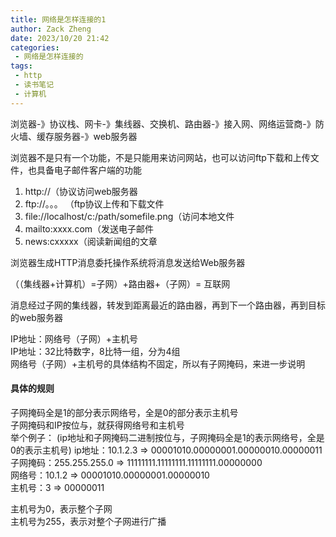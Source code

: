 ```yaml
---
title: 网络是怎样连接的1
author: Zack Zheng
date: 2023/10/20 21:42
categories:
 - 网络是怎样连接的
tags:
 - http
 - 读书笔记
 - 计算机
---
```



浏览器-》协议栈、网卡-》集线器、交换机、路由器-》接入网、网络运营商-》防火墙、缓存服务器-》web服务器


浏览器不是只有一个功能，不是只能用来访问网站，也可以访问ftp下载和上传文件，也具备电子邮件客户端的功能   
1. http://（协议访问web服务器
2. ftp://。。。 （ftp协议上传和下载文件
3. file://localhost/c:/path/somefile.png（访问本地文件
4. mailto:xxxx.com（发送电子邮件
5. news:cxxxxx（阅读新闻组的文章


浏览器生成HTTP消息委托操作系统将消息发送给Web服务器  

（（集线器+计算机）=子网）+路由器+（子网）= 互联网  

消息经过子网的集线器，转发到距离最近的路由器，再到下一个路由器，再到目标的web服务器   

IP地址：网络号（子网）+主机号  
IP地址：32比特数字，8比特一组，分为4组   
网络号（子网）+主机号的具体结构不固定，所以有子网掩码，来进一步说明   


#### 具体的规则
子网掩码全是1的部分表示网络号，全是0的部分表示主机号   
子网掩码和IP按位与，就获得网络号和主机号  
举个例子：  (ip地址和子网掩码二进制按位与，子网掩码全是1的表示网络号，全是0的表示主机号)
ip地址：10.1.2.3   => 00001010.00000001.00000010.00000011   
子网掩码：255.255.255.0 => 11111111.11111111.11111111.00000000   
网络号：10.1.2 => 00001010.00000001.00000010  
主机号：3 => 00000011


主机号为0，表示整个子网      
主机号为255，表示对整个子网进行广播
